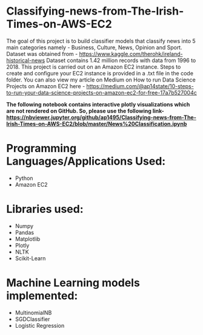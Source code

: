 # Classifying-news-from-The-Irish-Times-on-AWS-EC2

The goal of this project is to build classifier models that classify news into 5 main categories namely - Business, Culture, News, Opinion and Sport. Dataset was obtained from - https://www.kaggle.com/therohk/ireland-historical-news Dataset contains 1.42 million records with data from 1996 to 2018.
This project is carried out on an Amazon EC2 instance. Steps to create and configure your EC2 instance is provided in a .txt file in the code folder. You can also view my article on Medium on How to run Data Science Projects on Amazon EC2 here - https://medium.com/@ap14state/10-steps-to-run-your-data-science-projects-on-amazon-ec2-for-free-17a7b527004c

**The following notebook contains interactive plotly visualizations which are not rendered on GitHub. So, please use the following link- https://nbviewer.jupyter.org/github/ap1495/Classifying-news-from-The-Irish-Times-on-AWS-EC2/blob/master/News%20Classification.ipynb**


# Programming Languages/Applications Used:
- Python
- Amazon EC2

# Libraries used:
- Numpy
- Pandas
- Matplotlib
- Plotly
- NLTK
- Scikit-Learn

# Machine Learning models implemented:
- MultinomialNB
- SGDClassifier
- Logistic Regression
